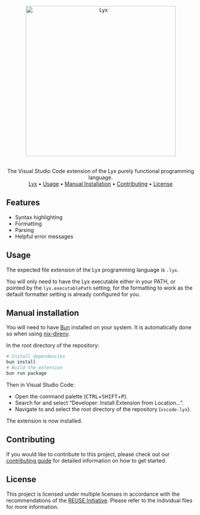 <!--
SPDX-FileCopyrightText: 2025 Aljebriq <143266740+aljebriq@users.noreply.github.com>

SPDX-License-Identifier: CC-BY-SA-4.0
-->

<div align="center">
  <br />
  <picture>
    <source media="(prefers-color-scheme: light)" srcset="https://raw.githubusercontent.com/lyxlang/.github/main/media/brand-dark.png">
    <img src="https://raw.githubusercontent.com/lyxlang/.github/main/media/brand-light.png" alt="Lyx" width="400">
  </picture>
  <p align="center">
    <br />
    The Visual Studio Code extension of the Lyx purely functional programming language.
    <br />
    <a href="https://github.com/lyxlang/lyx">Lyx</a> •
    <a href="#usage">Usage</a> •
    <a href="#manual-installation">Manual Installation</a> •
    <a href="#contributing">Contributing</a> •
    <a href="#license">License</a>
  </p>
</div>

## Features

- Syntax highlighting
- Formatting
- Parsing
- Helpful error messages

## Usage

The expected file extension of the Lyx programming language is `.lyx`.

You will only need to have the Lyx executable either in your PATH, or pointed by the `lyx.executablePath` setting, for the formatting to work as the default formatter setting is already configured for you.

## Manual installation

You will need to have [Bun](https://bun.sh/) installed on your system. It is automatically done so when using [nix-direnv](https://github.com/nix-community/nix-direnv).

In the root directory of the repository:

```sh
# Install dependencies
bun install
# Build the extension
bun run package
```

Then in Visual Studio Code:

- Open the command palette (<kbd>CTRL</kbd>+<kbd>SHIFT</kbd>+<kbd>P</kbd>).
- Search for and select “Developer: Install Extension from Location…”.
- Navigate to and select the root directory of the repository (`vscode-lyx`).

The extension is now installed.

## Contributing

If you would like to contribute to this project, please check out our [contributing guide](https://github.com/lyxlang/vscode-lyx/blob/main/docs/CONTRIBUTING.md) for detailed information on how to get started.

## License

This project is licensed under multiple licenses in accordance with the recommendations of the [REUSE Initiative](https://reuse.software/). Please refer to the individual files for more information.

